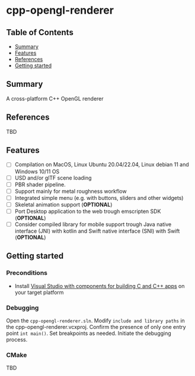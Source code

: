 # cpp-opengl-renderer

## Table of Contents

+ [Summary](#summary)
+ [Features](#features)
+ [References](#references)
+ [Getting started](#getting-started)

## Summary

A cross-platform C++ OpenGL renderer

## References

TBD

## Features

- [ ] Compilation on MacOS, Linux Ubuntu 20.04/22.04, Linux debian 11 and Windows 10/11 OS
- [ ] USD and/or glTF scene loading 
- [ ] PBR shader pipeline. 
- [ ] Support mainly for metal roughness workflow
- [ ] Integrated simple menu (e.g. with buttons, sliders and other widgets)
- [ ] Skeletal animation support (**OPTIONAL**)
- [ ] Port Desktop application to the web trough emscripten SDK (**OPTIONAL**)
- [ ] Consider compiled library for mobile support trough Java native interface (JNI) with kotlin and Swift native interface (SNI) with Swift (**OPTIONAL**)

## Getting started

### Preconditions

- Install [Visual Studio with components for building C and C++ apps](https://visualstudio.microsoft.com/vs/features/cplusplus/) on your target platform 

### Debugging

Open the `cpp-opengl-renderer.sln`. Modify `include and library paths` in the cpp-opengl-renderer.vcxproj. Confirm the presence of only one entry point `int main()`. Set breakpoints as needed. Initiate the debugging process.

### CMake

TBD
